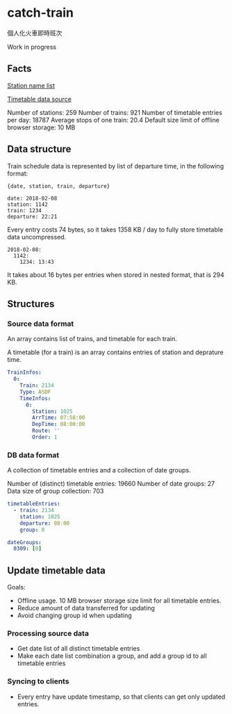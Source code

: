 # catch-train

個人化火車即時班次

Work in progress

## Facts

[Station name list](https://gistcdn.githack.com/dk00/66edd93eb6b737fb2b8acc7f987ff25d/raw/fdfc496fb22e36721ba18d2ed39f1e2b9feb57aa/tra-stations.json)

[Timetable data source](https://data.gov.tw/dataset/6138)

Number of stations: 259
Number of trains: 921
Number of timetable entries per day: 18787
Average stops of one train: 20.4
Default size limit of offline browser storage: 10 MB

## Data structure

Train schedule data is represented by list of departure time, in the following format:

`{date, station, train, departure}`

```
date: 2018-02-08
station: 1142
train: 1234
departure: 22:21
```

Every entry costs 74 bytes, so it takes 1358 KB / day to fully store timetable data uncompressed.

```
2018-02-08:
  1142:
    1234: 13:43
```

It takes about 16 bytes per entries when stored in nested format, that is 294 KB.

## Structures

### Source data format

An array contains list of trains, and timetable for each train.

A timetable (for a train) is an array contains entries of station and deprature time.

```yml
TrainInfos:
  0:
    Train: 2134
    Type: ASDF
    TimeInfos:
      0:
        Station: 1025
        ArrTime: 07:58:00
        DepTime: 08:00:00
        Route: ''
        Order: 1
```

### DB data format

A collection of timetable entries and a collection of date groups.

Number of (distinct) timetable entries: 19660
Number of date groups: 27
Data size of group collection: 703

```yml
timetableEntries:
  - train: 2134
    station: 1025
    departure: 08:00
    group: 0

dateGroups:
  0309: [0]
```

## Update timetable data

Goals:

- Offline usage. 10 MB browser storage size limit for all timetable entries.
- Reduce amount of data transferred for updating
- Avoid changing group id when updating

### Processing source data

- Get date list of all distinct timetable entries
- Make each date list combination a group, and add a group id to all timetable entries

### Syncing to clients

- Every entry have update timestamp, so that clients can get only updated entries.
